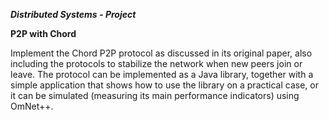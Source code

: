 ***Distributed Systems - Project***

**P2P with Chord**

Implement the Chord P2P protocol as discussed in its original paper, also including the protocols to stabilize the network when new peers join or leave.
The protocol can be implemented as a Java library, together with a simple application that shows how to use the library on a practical case, or it can be simulated (measuring its main performance indicators) using OmNet++.
